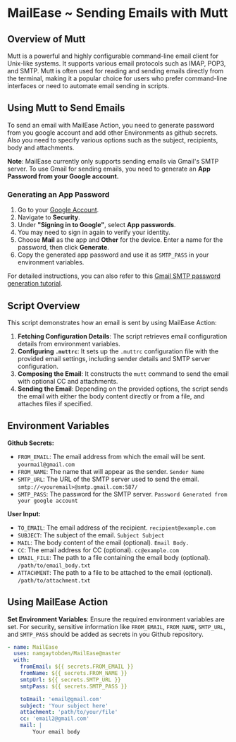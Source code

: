 # MailEase ~ Sending Emails with Mutt

## Overview of Mutt

Mutt is a powerful and highly configurable command-line email client for Unix-like systems. It supports various email protocols such as IMAP, POP3, and SMTP. Mutt is often used for reading and sending emails directly from the terminal, making it a popular choice for users who prefer command-line interfaces or need to automate email sending in scripts.

## Using Mutt to Send Emails

To send an email with MailEase Action, you need to generate password from you google account and add other Environments as github secrets. Also you need to specify various options such as the subject, recipients, body and attachments.

**Note**: MailEase currently only supports sending emails via Gmail's SMTP server. To use Gmail for sending emails, you need to generate an **App Password from your Google account.** 

### Generating an App Password

1. Go to your [Google Account](https://myaccount.google.com/).
2. Navigate to **Security**.
3. Under **"Signing in to Google"**, select **App passwords**.
4. You may need to sign in again to verify your identity.
5. Choose **Mail** as the app and **Other** for the device. Enter a name for the password, then click **Generate**.
6. Copy the generated app password and use it as `SMTP_PASS` in your environment variables.

For detailed instructions, you can also refer to this [Gmail SMTP password generation tutorial](https://www.gmass.co/blog/gmail-smtp/).

## Script Overview

This script demonstrates how an email is sent by using MailEase Action:

1. **Fetching Configuration Details**: The script retrieves email configuration details from environment variables.
2. **Configuring `.muttrc`**: It sets up the `.muttrc` configuration file with the provided email settings, including sender details and SMTP server configuration.
3. **Composing the Email**: It constructs the `mutt` command to send the email with optional CC and attachments.
4. **Sending the Email**: Depending on the provided options, the script sends the email with either the body content directly or from a file, and attaches files if specified.

## Environment Variables

**Github Secrets:**
- `FROM_EMAIL`: The email address from which the email will be sent.    `yourmail@gmail.com`
- `FROM_NAME`: The name that will appear as the sender.                 `Sender Name`
- `SMTP_URL`: The URL of the SMTP server used to send the email.        `smtp://<youremail>@smtp.gmail.com:587/`
- `SMTP_PASS`: The password for the SMTP server.                        `Password Generated from your google account`

**User Input:**
- `TO_EMAIL`: The email address of the recipient.                          `recipient@example.com`
- `SUBJECT`: The subject of the email.                                     `Subject Subject`
- `MAIL`: The body content of the email (optional).                        `Email Body.`
- `CC`: The email address for CC (optional).                               `cc@example.com`
- `EMAIL_FILE`: The path to a file containing the email body (optional).   `/path/to/email_body.txt`
- `ATTACHMENT`: The path to a file to be attached to the email (optional). `/path/to/attachment.txt`

## Using MailEase Action

**Set Environment Variables**: Ensure the required environment variables are set. For security, sensitive information like `FROM_EMAIL`, `FROM_NAME`, `SMTP_URL`, and `SMTP_PASS` should be added as secrets in you Github repository.

```yaml
- name: MailEase
  uses: namgaytobden/MailEase@master
  with:
    fromEmail: ${{ secrets.FROM_EMAIL }}
    fromName: ${{ secrets.FROM_NAME }}
    smtpUrl: ${{ secrets.SMTP_URL }}
    smtpPass: ${{ secrets.SMTP_PASS }}

    toEmail: 'email@gmail.com'
    subject: 'Your subject here'
    attachment: 'path/to/your/file'
    cc: 'email2@gmail.com'
    mail: |
        Your email body 
```